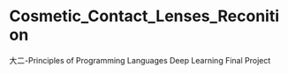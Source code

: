 # Cosmetic_Contact_Lenses_Reconition
大二-Principles of Programming Languages Deep Learning Final Project
